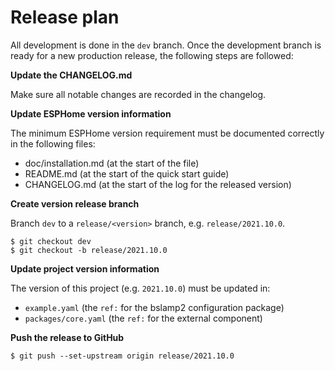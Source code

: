 # Release plan

All development is done in the `dev` branch. Once the development branch is
ready for a new production release, the following steps are followed:

**Update the CHANGELOG.md**

Make sure all notable changes are recorded in the changelog.

**Update ESPHome version information**

The minimum ESPHome version requirement must be documented correctly in the following files:

  * doc/installation.md (at the start of the file)
  * README.md (at the start of the quick start guide)
  * CHANGELOG.md (at the start of the log for the released version)

**Create version release branch**

Branch `dev` to a `release/<version>` branch, e.g. `release/2021.10.0`.
```
$ git checkout dev
$ git checkout -b release/2021.10.0
```

**Update project version information**

The version of this project (e.g. `2021.10.0`) must be updated in:

  * `example.yaml` (the `ref:` for the bslamp2 configuration package)
  * `packages/core.yaml` (the `ref:` for the external component)

**Push the release to GitHub**

```
$ git push --set-upstream origin release/2021.10.0
```
